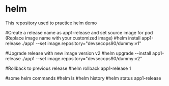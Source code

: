 # helm
This repository used to practice helm demo

#Create a release name as  app1-release and set source image for pod (Replace image name with your customized image)
#helm install app1-release ./app1 --set image.repository="devsecops90/dummy:v1"

#Upgrade release with new image version v2
#helm  upgrade --install app1-release ./app1 --set image.repository="devsecops90/dummy:v2"

#Rollback to previous release
#helm rollback app1-release 1

#some helm commands
#helm ls
#helm history
#helm status app1-release
